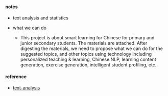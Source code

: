 
#### notes
* text analysis and statistics


* what we can do  
    - This project is about smart learning for Chinese for primary and junior secondary students. The materials are attached. After digesting the materials, we need to propose what we can do for the suggested topics, and other topics using technology including personalized teaching & learning, Chinese NLP, learning content generation, exercise generation, intelligent student profiling, etc.  

#### reference
* [text-analysis](https://monkeylearn.com/text-analysis/) 